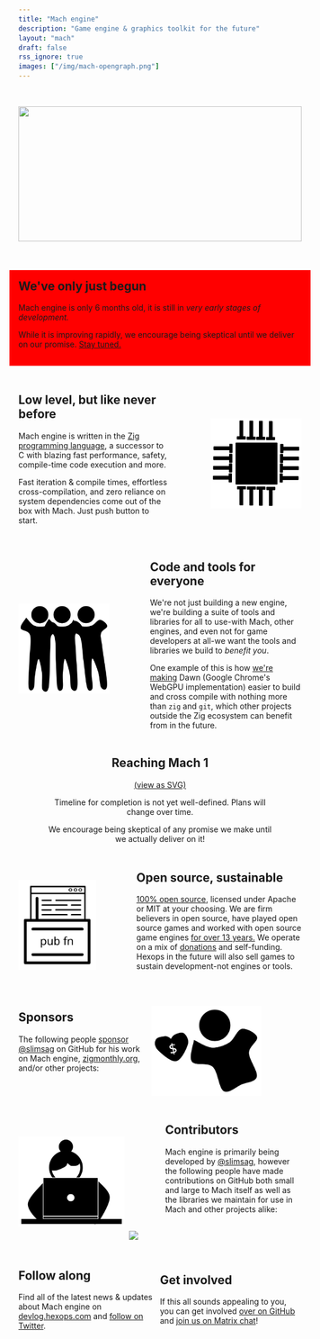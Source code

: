 ```yaml
---
title: "Mach engine"
description: "Game engine & graphics toolkit for the future"
layout: "mach"
draft: false
rss_ignore: true
images: ["/img/mach-opengraph.png"]
---
```


<style>
.p-warning {
    display: flex;
    flex-direction: row;
    margin-top: 3rem;
    align-items: center;
    justify-content: center;
    background: red;
    padding-top: 1rem;
    padding-bottom: 1rem;
    padding-left: 1rem;
    padding-right: 1rem;
    margin-left: -1rem;
    margin-right: -1rem;
}
.p-section {
    display: flex;
    flex-direction: row;
    margin-top: 3rem;
    align-items: center;
    justify-content: center;
}
.p-img-left {
    height: 10rem;
    margin-left: 4.5rem;
}
.p-img-right {
    height: 10rem;
    margin-right: 4.5rem;
}
.p-logo { margin: auto; }
.p-logo>img {
    height: 15rem;
    width: 100%;
    margin-top: 2rem;
}
.p-roadmap {
    margin-top: 2rem;
    margin-left: auto;
    margin-right: auto;
    width: 80%;
}
.p-roadmap>object {
    margin-top: 1rem;
    width: 100%;
}
.p-roadmap>p, .p-roadmap>h2 {
    text-align: center;
}
.p-contributors>img {
    margin-top: 1rem;
    display: inline-block;
    max-width: 130%;
    margin-left: -26.5%;
}


h2 {
    text-align: left;
    margin-top: 0;
}

@media (max-width:480px) {
    .p-warning { margin-top: 0; }
    .p-logo { margin: auto; margin-top: 0; margin-bottom: -2rem; }
    .p-logo img { margin-top: -1rem; }
    .p-section { margin-top: 2rem; align-items: flex-start; }
    .p-img-left { margin-left: 1rem; height: 3rem; }
    .p-img-right { margin-right: 1rem; height: 3rem; }
    .p-section.sponsors img {
        width: 42px;
    }
}
</style>

<div class="p-logo"><img class="color-inverted" src="https://raw.githubusercontent.com/hexops/media/main/mach/logo_tagline.svg"></img></div>

<div class="p-warning">
    <div>
        <h2>We've only just begun</h2>
        <p>Mach engine is only 6 months old, it is still in <em>very early stages of development.</em></p>
        <p>While it is improving rapidly, we encourage being skeptical until we deliver on our promise. <a href="https://twitter.com/machengine">Stay tuned.</a></p>
    </div>
</div>

<div class="p-section">
    <div>
        <h2>Low level, but like never before</h2>
        <p>Mach engine is written in the <a href="https://ziglang.org">Zig programming language</a>, a successor to C with blazing fast performance, safety, compile-time code execution and more.</p>
        <p>Fast iteration & compile times, effortless cross-compilation, and zero reliance on system dependencies come out of the box with Mach. Just push button to start.</p>
    </div>
    <img class="p-img-left color-inverted" src="/img/cpu.svg"></img>
</div>

<div class="p-section">
    <img class="p-img-right color-inverted" src="/img/people.svg"></img>
    <div>
        <h2>Code and tools for everyone</h2>
        <p>We're not just building a new engine, we're building a suite of tools and libraries for all to use-with Mach, other engines, and even not for game developers at all-we want the tools and libraries we build to <em>benefit you</em>.</p>
        <p>One example of this is how <a href="https://github.com/hexops/mach/issues/109">we're making</a> Dawn (Google Chrome's WebGPU implementation) easier to build and cross compile with nothing more than <code>zig</code> and <code>git</code>, which other projects outside the Zig ecosystem can benefit from in the future.</p>
    </div>
</div>

<div class="p-roadmap">
    <h2>Reaching Mach 1</h2>
    <object class="color-inverted" type="image/svg+xml" data="/img/mach1.svg?v2"></object>
    <p><a href="/img/mach1.svg?v2">(view as SVG)</a></p>
    <p>Timeline for completion is not yet well-defined. Plans will change over time.</p>
    <p>We encourage being skeptical of any promise we make until we actually deliver on it!</p>
</div>

<div class="p-section">
    <img class="p-img-right color-inverted" src="/img/opensource.svg"></img>
    <div>
        <h2>Open source, sustainable</h2>
        <p><a href="https://github.com/hexops/mach">100% open source</a>, licensed under Apache or MIT at your choosing. We are firm believers in open source, have played open source games and worked with open source game engines <a href="https://devlog.hexops.com/2021/increasing-my-contribution-to-zig-to-200-a-month#i-grew-up-playing-linux-games-like-mania-drive">for over 13 years.</a> We operate on a mix of <a href="https://github.com/sponsors/slimsag">donations</a> and self-funding. Hexops in the future will also sell games to sustain development-not engines or tools.</p>
    </div>
</div>

<div class="p-section sponsors">
    <div>
        <h2>Sponsors</h2>
        <p>The following people <a href="github.com/sponsors/slimsag">sponsor @slimsag</a> on GitHub for his work on Mach engine, <a href="https://zigmonthly.org">zigmonthly.org</a>, and/or other projects:</p>
        <div style="max-width: 40rem; text-align: left; margin-top: 1rem;">
            <!-- tier2 --><a href="https://github.com/wilsonk"><img src="https://images.weserv.nl/?url=github.com/wilsonk.png?v=4&h=60&w=60&fit=cover&mask=circle&maxage=7d" width="60px" alt="" /></a><a href="https://github.com/ziglang"><img src="https://images.weserv.nl/?url=github.com/ziglang.png?v=4&h=60&w=60&fit=cover&mask=circle&maxage=7d" width="60px" alt="" /></a><!-- tier2 --><!-- tier1 --><a href="https://github.com/mattnite"><img src="https://images.weserv.nl/?url=github.com/mattnite.png?v=4&h=60&w=60&fit=cover&mask=circle&maxage=7d" width="60px" alt="" /></a><a href="https://github.com/andrewrk"><img src="https://images.weserv.nl/?url=github.com/andrewrk.png?v=4&h=60&w=60&fit=cover&mask=circle&maxage=7d" width="60px" alt="" /></a><a href="https://github.com/Luukdegram"><img src="https://images.weserv.nl/?url=github.com/Luukdegram.png?v=4&h=60&w=60&fit=cover&mask=circle&maxage=7d" width="60px" alt="" /></a><a href="https://github.com/Jack-Ji"><img src="https://images.weserv.nl/?url=github.com/Jack-Ji.png?v=4&h=60&w=60&fit=cover&mask=circle&maxage=7d" width="60px" alt="" /></a><a href="https://github.com/ZacxDev"><img src="https://images.weserv.nl/?url=github.com/ZacxDev.png?v=4&h=60&w=60&fit=cover&mask=circle&maxage=7d" width="60px" alt="" /></a><a href="https://github.com/kristoff-it"><img src="https://images.weserv.nl/?url=github.com/kristoff-it.png?v=4&h=60&w=60&fit=cover&mask=circle&maxage=7d" width="60px" alt="" /></a><a href="https://github.com/tauoverpi"><img src="https://images.weserv.nl/?url=github.com/tauoverpi.png?v=4&h=60&w=60&fit=cover&mask=circle&maxage=7d" width="60px" alt="" /></a><a href="https://github.com/TommiSinivuo"><img src="https://images.weserv.nl/?url=github.com/TommiSinivuo.png?v=4&h=60&w=60&fit=cover&mask=circle&maxage=7d" width="60px" alt="" /></a><a href="https://github.com/bradms"><img src="https://images.weserv.nl/?url=github.com/bradms.png?v=4&h=60&w=60&fit=cover&mask=circle&maxage=7d" width="60px" alt="" /></a><a href="https://github.com/jayschwa"><img src="https://images.weserv.nl/?url=github.com/jayschwa.png?v=4&h=60&w=60&fit=cover&mask=circle&maxage=7d" width="60px" alt="" /></a><a href="https://github.com/jamii"><img src="https://images.weserv.nl/?url=github.com/jamii.png?v=4&h=60&w=60&fit=cover&mask=circle&maxage=7d" width="60px" alt="" /></a><a href="https://github.com/dawnarc"><img src="https://images.weserv.nl/?url=github.com/dawnarc.png?v=4&h=60&w=60&fit=cover&mask=circle&maxage=7d" width="60px" alt="" /></a><a href="https://github.com/jacobsandlund"><img src="https://images.weserv.nl/?url=github.com/jacobsandlund.png?v=4&h=60&w=60&fit=cover&mask=circle&maxage=7d" width="60px" alt="" /></a><a href="https://github.com/jorangreef"><img src="https://images.weserv.nl/?url=github.com/jorangreef.png?v=4&h=60&w=60&fit=cover&mask=circle&maxage=7d" width="60px" alt="" /></a><!-- tier1 -->
        </div>
    </div>
    <img class="p-img-right color-inverted" src="/img/sponsor.svg"></img>
</div>

<div class="p-section">
    <img class="p-img-right color-inverted" src="/img/coder.svg"></img>
    <div>
        <h2>Contributors</h2>
        <p>Mach engine is primarily being developed by <a href="https://twitter.com/slimsag">@slimsag</a>, however the following people have made contributions on GitHub both small and large to Mach itself as well as the libraries we maintain for use in Mach and other projects alike:</p>
        <a class="p-contributors" href="https://github.com/hexops/mach/graphs/contributors">
            <img src="https://contrib.rocks/image?repo=hexops/mach" />
        </a>
    </div>
</div>

<!--
<div class="p-section">
    <div style="padding-right: 3rem; text-align: right">
        <h2>What's next for Mach in 2022?</h2>
        <small style="display: inline-block; width: 20rem; padding-top: 1rem">
            (Lightning talk presented at the first ever European Zig meetup in Milan, Italy.)
        </small>
    </div>
    <iframe width="560" height="315" src="https://www.youtube.com/embed/m3gOX26LOeM" title="YouTube video player" frameborder="0" allow="accelerometer; autoplay; clipboard-write; encrypted-media; gyroscope; picture-in-picture" allowfullscreen></iframe>
</div>
-->

<div class="p-section">
    <div style="width: 30rem;">
        <h2>Follow along</h2>
        <p>Find all of the latest news & updates about Mach engine on <a href="https://devlog.hexops.com/categories/mach/">devlog.hexops.com</a> and <a href="https://twitter.com/machengine">follow on Twitter</a>.
    </div>
    <div style="width: 30rem;">
        <h2>Get involved</h2>
        <p>If this all sounds appealing to you, you can get involved <a href="https://github.com/hexops/mach">over on GitHub</a> and <a href="https://matrix.to/#/#hexops:matrix.org">join us on Matrix chat</a>!</p>
    </div>
</div>
